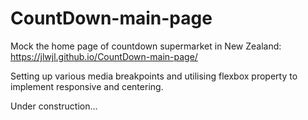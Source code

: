 # CountDown-main-page
Mock the home page of countdown supermarket in New Zealand: https://jlwjl.github.io/CountDown-main-page/

Setting up various media breakpoints and utilising flexbox property to implement responsive and centering.

Under construction...
